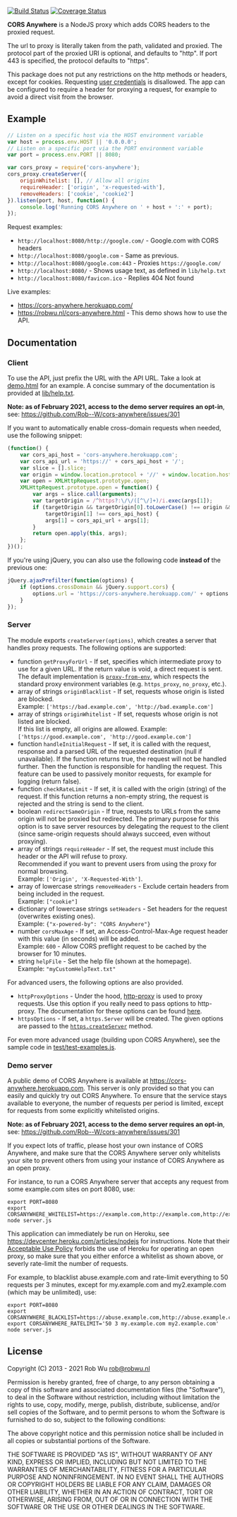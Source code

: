 <!-- 

## Connect with Heroku
heroku git:remote -a ancient-beyond-22335 

git add -A .; git commit -m "push"; git push; git push heroku main; heroku restart; heroku logs --tail

https://git.heroku.com/ancient-beyond-22335 
https://ancient-beyond-22335.herokuapp.com/
-->




[![Build Status](https://travis-ci.com/Rob--W/cors-anywhere.svg?branch=master)](https://travis-ci.com/Rob--W/cors-anywhere)
[![Coverage Status](https://coveralls.io/repos/github/Rob--W/cors-anywhere/badge.svg?branch=master)](https://coveralls.io/github/Rob--W/cors-anywhere?branch=master)

**CORS Anywhere** is a NodeJS proxy which adds CORS headers to the proxied request.

The url to proxy is literally taken from the path, validated and proxied. The protocol
part of the proxied URI is optional, and defaults to "http". If port 443 is specified,
the protocol defaults to "https".

This package does not put any restrictions on the http methods or headers, except for
cookies. Requesting [user credentials](http://www.w3.org/TR/cors/#user-credentials) is disallowed.
The app can be configured to require a header for proxying a request, for example to avoid
a direct visit from the browser.

## Example

```javascript
// Listen on a specific host via the HOST environment variable
var host = process.env.HOST || '0.0.0.0';
// Listen on a specific port via the PORT environment variable
var port = process.env.PORT || 8080;

var cors_proxy = require('cors-anywhere');
cors_proxy.createServer({
    originWhitelist: [], // Allow all origins
    requireHeader: ['origin', 'x-requested-with'],
    removeHeaders: ['cookie', 'cookie2']
}).listen(port, host, function() {
    console.log('Running CORS Anywhere on ' + host + ':' + port);
});

```
Request examples:

* `http://localhost:8080/http://google.com/` - Google.com with CORS headers
* `http://localhost:8080/google.com` - Same as previous.
* `http://localhost:8080/google.com:443` - Proxies `https://google.com/`
* `http://localhost:8080/` - Shows usage text, as defined in `lib/help.txt`
* `http://localhost:8080/favicon.ico` - Replies 404 Not found

Live examples:

* https://cors-anywhere.herokuapp.com/
* https://robwu.nl/cors-anywhere.html - This demo shows how to use the API.

## Documentation

### Client

To use the API, just prefix the URL with the API URL. Take a look at [demo.html](demo.html) for an example.
A concise summary of the documentation is provided at [lib/help.txt](lib/help.txt).

**Note: as of February 2021, access to the demo server requires an opt-in**,
see: https://github.com/Rob--W/cors-anywhere/issues/301

If you want to automatically enable cross-domain requests when needed, use the following snippet:

```javascript
(function() {
    var cors_api_host = 'cors-anywhere.herokuapp.com';
    var cors_api_url = 'https://' + cors_api_host + '/';
    var slice = [].slice;
    var origin = window.location.protocol + '//' + window.location.host;
    var open = XMLHttpRequest.prototype.open;
    XMLHttpRequest.prototype.open = function() {
        var args = slice.call(arguments);
        var targetOrigin = /^https?:\/\/([^\/]+)/i.exec(args[1]);
        if (targetOrigin && targetOrigin[0].toLowerCase() !== origin &&
            targetOrigin[1] !== cors_api_host) {
            args[1] = cors_api_url + args[1];
        }
        return open.apply(this, args);
    };
})();
```

If you're using jQuery, you can also use the following code **instead of** the previous one:

```javascript
jQuery.ajaxPrefilter(function(options) {
    if (options.crossDomain && jQuery.support.cors) {
        options.url = 'https://cors-anywhere.herokuapp.com/' + options.url;
    }
});
```

### Server

The module exports `createServer(options)`, which creates a server that handles
proxy requests. The following options are supported:

* function `getProxyForUrl` - If set, specifies which intermediate proxy to use for a given URL.
  If the return value is void, a direct request is sent. The default implementation is
  [`proxy-from-env`](https://github.com/Rob--W/proxy-from-env), which respects the standard proxy
  environment variables (e.g. `https_proxy`, `no_proxy`, etc.).  
* array of strings `originBlacklist` - If set, requests whose origin is listed are blocked.  
  Example: `['https://bad.example.com', 'http://bad.example.com']`
* array of strings `originWhitelist` - If set, requests whose origin is not listed are blocked.  
  If this list is empty, all origins are allowed.
  Example: `['https://good.example.com', 'http://good.example.com']`
* function `handleInitialRequest` - If set, it is called with the request, response and a parsed
  URL of the requested destination (null if unavailable). If the function returns true, the request
  will not be handled further. Then the function is responsible for handling the request.
  This feature can be used to passively monitor requests, for example for logging (return false).
* function `checkRateLimit` - If set, it is called with the origin (string) of the request. If this
  function returns a non-empty string, the request is rejected and the string is send to the client.
* boolean `redirectSameOrigin` - If true, requests to URLs from the same origin will not be proxied but redirected.
  The primary purpose for this option is to save server resources by delegating the request to the client
  (since same-origin requests should always succeed, even without proxying).
* array of strings `requireHeader` - If set, the request must include this header or the API will refuse to proxy.  
  Recommended if you want to prevent users from using the proxy for normal browsing.  
  Example: `['Origin', 'X-Requested-With']`.
* array of lowercase strings `removeHeaders` - Exclude certain headers from being included in the request.  
  Example: `["cookie"]`
* dictionary of lowercase strings `setHeaders` - Set headers for the request (overwrites existing ones).  
  Example: `{"x-powered-by": "CORS Anywhere"}`
* number `corsMaxAge` - If set, an Access-Control-Max-Age request header with this value (in seconds) will be added.  
  Example: `600` - Allow CORS preflight request to be cached by the browser for 10 minutes.
* string `helpFile` - Set the help file (shown at the homepage).  
  Example: `"myCustomHelpText.txt"`

For advanced users, the following options are also provided.

* `httpProxyOptions` - Under the hood, [http-proxy](https://github.com/nodejitsu/node-http-proxy)
  is used to proxy requests. Use this option if you really need to pass options
  to http-proxy. The documentation for these options can be found [here](https://github.com/nodejitsu/node-http-proxy#options).
* `httpsOptions` - If set, a `https.Server` will be created. The given options are passed to the
  [`https.createServer`](https://nodejs.org/api/https.html#https_https_createserver_options_requestlistener) method.

For even more advanced usage (building upon CORS Anywhere),
see the sample code in [test/test-examples.js](test/test-examples.js).

### Demo server

A public demo of CORS Anywhere is available at https://cors-anywhere.herokuapp.com. This server is
only provided so that you can easily and quickly try out CORS Anywhere. To ensure that the service
stays available to everyone, the number of requests per period is limited, except for requests from
some explicitly whitelisted origins.

**Note: as of February 2021, access to the demo server requires an opt-in**,
see: https://github.com/Rob--W/cors-anywhere/issues/301

If you expect lots of traffic, please host your own instance of CORS Anywhere, and make sure that
the CORS Anywhere server only whitelists your site to prevent others from using your instance of
CORS Anywhere as an open proxy.

For instance, to run a CORS Anywhere server that accepts any request from some example.com sites on
port 8080, use:
```
export PORT=8080
export CORSANYWHERE_WHITELIST=https://example.com,http://example.com,http://example.com:8080
node server.js
```

This application can immediately be run on Heroku, see https://devcenter.heroku.com/articles/nodejs
for instructions. Note that their [Acceptable Use Policy](https://www.heroku.com/policy/aup) forbids
the use of Heroku for operating an open proxy, so make sure that you either enforce a whitelist as
shown above, or severly rate-limit the number of requests.

For example, to blacklist abuse.example.com and rate-limit everything to 50 requests per 3 minutes,
except for my.example.com and my2.example.com (which may be unlimited), use:

```
export PORT=8080
export CORSANYWHERE_BLACKLIST=https://abuse.example.com,http://abuse.example.com
export CORSANYWHERE_RATELIMIT='50 3 my.example.com my2.example.com'
node server.js
```


## License

Copyright (C) 2013 - 2021 Rob Wu <rob@robwu.nl>

Permission is hereby granted, free of charge, to any person obtaining a copy of
this software and associated documentation files (the "Software"), to deal in
the Software without restriction, including without limitation the rights to
use, copy, modify, merge, publish, distribute, sublicense, and/or sell copies
of the Software, and to permit persons to whom the Software is furnished to do
so, subject to the following conditions:

The above copyright notice and this permission notice shall be included in all
copies or substantial portions of the Software.

THE SOFTWARE IS PROVIDED "AS IS", WITHOUT WARRANTY OF ANY KIND, EXPRESS OR
IMPLIED, INCLUDING BUT NOT LIMITED TO THE WARRANTIES OF MERCHANTABILITY,
FITNESS FOR A PARTICULAR PURPOSE AND NONINFRINGEMENT. IN NO EVENT SHALL THE
AUTHORS OR COPYRIGHT HOLDERS BE LIABLE FOR ANY CLAIM, DAMAGES OR OTHER
LIABILITY, WHETHER IN AN ACTION OF CONTRACT, TORT OR OTHERWISE, ARISING FROM,
OUT OF OR IN CONNECTION WITH THE SOFTWARE OR THE USE OR OTHER DEALINGS IN THE
SOFTWARE.
